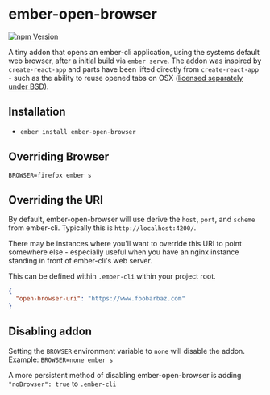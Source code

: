 # ember-open-browser

[![npm Version][npm-badge]][npm]

A tiny addon that opens an ember-cli application, using the systems default web browser, after a initial build via `ember serve`.  The addon was inspired by `create-react-app` and parts have been lifted directly from `create-react-app` - such as the ability to reuse opened tabs on OSX ([licensed separately under BSD](https://github.com/jasonmit/ember-open-browser/blob/master/open-browser/LICENSE.md)).

## Installation

* `ember install ember-open-browser`

## Overriding Browser

`BROWSER=firefox ember s`

## Overriding the URI

By default, ember-open-browser will use derive the `host`, `port`, and `scheme` from ember-cli.  Typically this is `http://localhost:4200/`.

There may be instances where you'll want to override this URI to point somewhere else - especially useful when you have an nginx instance standing in front of ember-cli's web server.

This can be defined within `.ember-cli` within your project root.

```json
{
  "open-browser-uri": "https://www.foobarbaz.com"
}
```

## Disabling addon

Setting the `BROWSER` environment variable to `none` will disable the addon.
Example: `BROWSER=none ember s`

A more persistent method of disabling ember-open-browser is adding `"noBrowser": true` to `.ember-cli`

[npm]: https://www.npmjs.org/package/ember-open-browser
[npm-badge]: https://img.shields.io/npm/v/ember-open-browser.svg?style=flat-square

